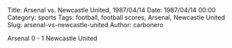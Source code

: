 Title: Arsenal vs. Newcastle United, 1987/04/14
Date: 1987/04/14 00:00
Category: sports
Tags: football, football scores, Arsenal, Newcastle United
Slug: arsenal-vs-newcastle-united
Author: carbonero


Arsenal 0 - 1 Newcastle United
